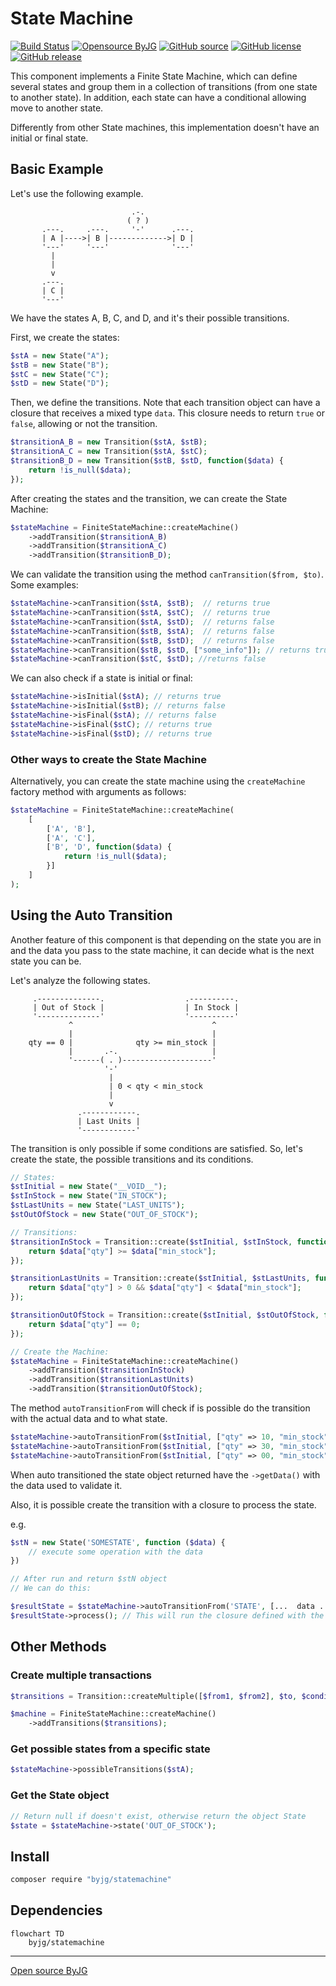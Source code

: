 # State Machine

[![Build Status](https://github.com/byjg/statemachine/actions/workflows/phpunit.yml/badge.svg?branch=master)](https://github.com/byjg/statemachine/actions/workflows/phpunit.yml)
[![Opensource ByJG](https://img.shields.io/badge/opensource-byjg-success.svg)](http://opensource.byjg.com)
[![GitHub source](https://img.shields.io/badge/Github-source-informational?logo=github)](https://github.com/byjg/statemachine/)
[![GitHub license](https://img.shields.io/github/license/byjg/statemachine.svg)](https://opensource.byjg.com/opensource/licensing.html)
[![GitHub release](https://img.shields.io/github/release/byjg/statemachine.svg)](https://github.com/byjg/statemachine/releases/)

This component implements a Finite State Machine, which can define several states and group them in a collection
of transitions (from one state to another state). In addition, each state can have a conditional allowing move to another state.

Differently from other State machines, this implementation doesn't have an initial or final state.

## Basic Example

Let's use the following example.

```text
                           .-.
                          ( ? )
       .---.     .---.     '-'      .---.
       | A |---->| B |------------->| D |
       '---'     '---'              '---'
         |
         |
         v
       .---.
       | C |
       '---'
```

We have the states A, B, C, and D, and it's their possible transitions.

First, we create the states:

```php
$stA = new State("A");
$stB = new State("B");
$stC = new State("C");
$stD = new State("D");
```

Then, we define the transitions. Note that each transition object can have a closure
that receives a mixed type `data`. This closure needs to return `true` or `false`,
allowing or not the transition.

```php
$transitionA_B = new Transition($stA, $stB);
$transitionA_C = new Transition($stA, $stC);
$transitionB_D = new Transition($stB, $stD, function($data) {
    return !is_null($data);
});
```

After creating the states and the transition, we can create the State Machine:

```php
$stateMachine = FiniteStateMachine::createMachine()
    ->addTransition($transitionA_B)
    ->addTransition($transitionA_C)
    ->addTransition($transitionB_D);
```

We can validate the transition using the method `canTransition($from, $to)`. Some examples:

```php
$stateMachine->canTransition($stA, $stB);  // returns true
$stateMachine->canTransition($stA, $stC);  // returns true
$stateMachine->canTransition($stA, $stD);  // returns false
$stateMachine->canTransition($stB, $stA);  // returns false
$stateMachine->canTransition($stB, $stD);  // returns false
$stateMachine->canTransition($stB, $stD, ["some_info"]); // returns true
$stateMachine->canTransition($stC, $stD); //returns false
```

We can also check if a state is initial or final:

```php
$stateMachine->isInitial($stA); // returns true
$stateMachine->isInitial($stB); // returns false
$stateMachine->isFinal($stA); // returns false
$stateMachine->isFinal($stC); // returns true
$stateMachine->isFinal($stD); // returns true
```

### Other ways to create the State Machine

Alternatively, you can create the state machine using the `createMachine` factory method with arguments as follows:

```php
$stateMachine = FiniteStateMachine::createMachine(
    [
        ['A', 'B'],
        ['A', 'C'],
        ['B', 'D', function($data) {
            return !is_null($data);
        }]
    ]
);
```

## Using the Auto Transition

Another feature of this component is that depending on the state you are in and the
data you pass to the state machine, it can decide what is the next state you can be.

Let's analyze the following states.

```text
     .--------------.                  .----------.
     | Out of Stock |                  | In Stock |
     '--------------'                  '----------'
             ^                               ^
             |                               |
    qty == 0 |              qty >= min_stock |
             |       .-.                     |
             '------( . )--------------------'
                     '-'
                      |
                      | 0 < qty < min_stock
                      |
                      v
               .------------.
               | Last Units |
               '------------'
```

The transition is only possible if some conditions are satisfied. So, let's create the state,
the possible transitions and its conditions.

```php
// States:
$stInitial = new State("__VOID__");
$stInStock = new State("IN_STOCK");
$stLastUnits = new State("LAST_UNITS");
$stOutOfStock = new State("OUT_OF_STOCK");

// Transitions:
$transitionInStock = Transition::create($stInitial, $stInStock, function ($data) {
    return $data["qty"] >= $data["min_stock"];
});

$transitionLastUnits = Transition::create($stInitial, $stLastUnits, function ($data) {
    return $data["qty"] > 0 && $data["qty"] < $data["min_stock"];
});

$transitionOutOfStock = Transition::create($stInitial, $stOutOfStock, function($data) {
    return $data["qty"] == 0;
});

// Create the Machine:
$stateMachine = FiniteStateMachine::createMachine()
    ->addTransition($transitionInStock)
    ->addTransition($transitionLastUnits)
    ->addTransition($transitionOutOfStock);
```

The method `autoTransitionFrom` will check if is possible do the transition with the actual data
and to what state.

```php
$stateMachine->autoTransitionFrom($stInitial, ["qty" => 10, "min_stock" => 20])); // returns LAST_UNITS
$stateMachine->autoTransitionFrom($stInitial, ["qty" => 30, "min_stock" => 20])); // returns IN_STOCK
$stateMachine->autoTransitionFrom($stInitial, ["qty" => 00, "min_stock" => 20])); // returns OUT_OF_STOCK
```

When auto transitioned the state object returned have the `->getData()` with the data used to validate it.

Also, it is possible create the transition with a closure to process the state.

e.g.

```php
$stN = new State('SOMESTATE', function ($data) {
    // execute some operation with the data
})

// After run and return $stN object
// We can do this:

$resultState = $stateMachine->autoTransitionFrom('STATE', [...  data ...]));
$resultState->process(); // This will run the closure defined with the data used to validate it.
```

## Other Methods

### Create multiple transactions

```php
$transitions = Transition::createMultiple([$from1, $from2], $to, $condition);

$machine = FiniteStateMachine::createMachine()
    ->addTransitions($transitions);
```

### Get possible states from a specific state

```php
$stateMachine->possibleTransitions($stA);
```

### Get the State object

```php
// Return null if doesn't exist, otherwise return the object State
$state = $stateMachine->state('OUT_OF_STOCK');
```

## Install

```bash
composer require "byjg/statemachine"
```

## Dependencies

```mermaid  
flowchart TD  
    byjg/statemachine  
```

----
[Open source ByJG](http://opensource.byjg.com)
